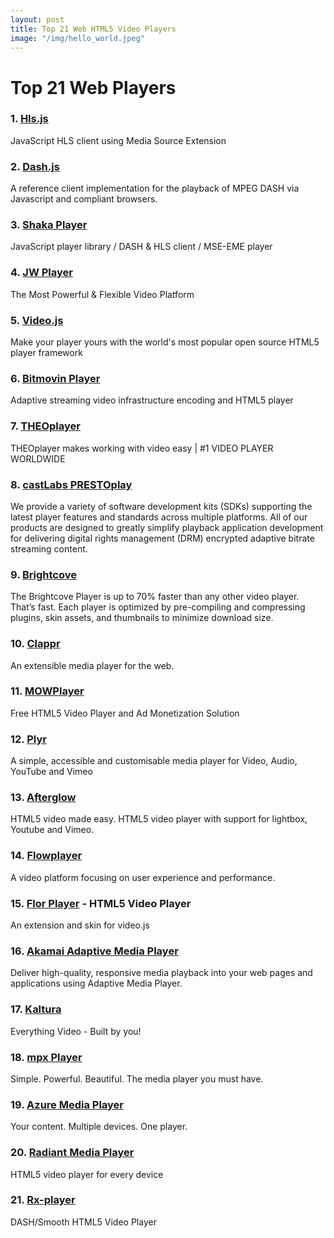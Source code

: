 ```yaml
---
layout: post
title: Top 21 Web HTML5 Video Players
image: "/img/hello_world.jpeg"
---
```


# Top 21 Web Players

### 1. [Hls.js](https://github.com/video-dev/hls.js)
JavaScript HLS client using Media Source Extension

### 2. [Dash.js](https://github.com/Dash-Industry-Forum/dash.js)
A reference client implementation for the playback of MPEG DASH via Javascript and compliant browsers.

### 3. [Shaka Player](https://github.com/google/shaka-player/)
JavaScript player library / DASH & HLS client / MSE-EME player

### 4. [JW Player](https://www.jwplayer.com)
The Most Powerful &amp; Flexible Video Platform

### 5. [Video.js](https://videojs.com)
Make your player yours with the world's most popular open source HTML5 player framework

### 6. [Bitmovin Player](https://bitmovin.com)
Adaptive streaming video infrastructure encoding and HTML5 player

### 7. [THEOplayer](https://www.theoplayer.com)
THEOplayer makes working with video easy | #1 VIDEO PLAYER WORLDWIDE

### 8. [castLabs PRESTOplay](https://castlabs.com)
We provide a variety of software development kits (SDKs) supporting the latest player features and standards across multiple platforms. All of our products are designed to greatly simplify playback application development for delivering digital rights management (DRM) encrypted adaptive bitrate streaming content.

### 9. [Brightcove](https://www.brightcove.com)
The Brightcove Player is up to 70% faster than any other video player. That’s fast. Each player is optimized by pre-compiling and compressing plugins, skin assets, and thumbnails to minimize download size.

### 10. [Clappr](http://clappr.io)
An extensible media player for the web.

### 11. [MOWPlayer](https://mowplayer.com)
Free HTML5 Video Player and Ad Monetization Solution

### 12. [Plyr](https://plyr.io)
A simple, accessible and customisable media player for Video, Audio, YouTube and Vimeo

### 13. [Afterglow](http://afterglowplayer.com)
HTML5 video made easy. HTML5 video player with support for lightbox, Youtube and Vimeo.

### 14. [Flowplayer](https://flowplayer.com)
A video platform focusing on user experience and performance.

### 15. [Flor Player](https://codecanyon.net/item/flor-html5-video-player/25396869) - HTML5 Video Player
An extension and skin for video.js

### 16. [Akamai Adaptive Media Player](https://player.akamai.com)
Deliver high-quality, responsive media playback into your web pages and applications using Adaptive Media Player.

### 17. [Kaltura](https://corp.kaltura.com)
Everything Video - Built by you! 

### 18. [mpx Player](http://mplayerx.org)
Simple. Powerful. Beautiful. The media player you must have.

### 19. [Azure Media Player](https://ampdemo.azureedge.net)
Your content. Multiple devices. One player.

### 20. [Radiant Media Player](https://www.radiantmediaplayer.com)
HTML5 video player for every device

### 21. [Rx-player](https://developers.canal-plus.com/rx-player/)
DASH/Smooth HTML5 Video Player
